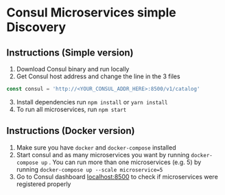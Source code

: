 Consul Microservices simple Discovery
=====================================

## Instructions (Simple version)

1. Download Consul binary and run locally
2. Get Consul host address and change the line in the 3 files
```js
const consul = 'http://<YOUR_CONSUL_ADDR_HERE>:8500/v1/catalog'
```
3. Install dependencies run `npm install` or `yarn install`
4. To run all microservices, run `npm start`


## Instructions (Docker version)

1. Make sure you have `docker` and `docker-compose` installed
2. Start consul and as many microservices you want by running `docker-compose up` . You can 
   run more than one microservices (e.g. 5) by running `docker-compose up --scale microservice=5`
3. Go to Consul dashboard [localhost:8500](localhost:8500) to check if microservices were registered properly